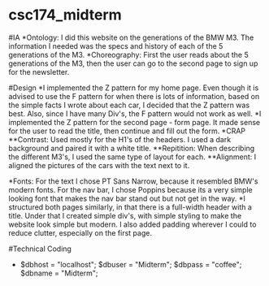 # csc174_midterm

#IA
  *Ontology: I did this website on the generations of the BMW M3. The information I needed was the specs and history of each of the 5 generations of the M3. 
  *Choreography: First the user reads about the 5 generations of the M3, then the user can go to the second page to sign up for the newsletter.
  
#Design
  *I implemented the Z pattern for my home page. Even though it is advised to use the F pattern for when there is lots of information, based on the simple facts I wrote about each car, I decided that the Z pattern was best. Also, since I have many Div's, the F pattern would not work as well.
  *I implemented the Z pattern for the second page - form page. It made sense for the user to read the title, then continue and fill out the form.
  *CRAP
    **Contrast: Used mostly for the H1's of the headers. I used a dark background and paired it with a white title.
    **Repitition: When describing the different M3's, I used the same type of layout for each.
    **Alignment: I aligned the pictures of the cars with the text next to it. 
    
  *Fonts: For the text I chose PT Sans Narrow, because it resembled BMW's modern fonts. For the nav bar, I chose Poppins because its a very simple looking font that makes the nav bar stand out but not get in the way. 
  *I structured both pages similarly, in that there is a full-width header with a title. Under that I created simple div's, with simple styling to make the website look simple but modern. I also added padding wherever I could to reduce clutter, especially on the first page. 
  
  
#Technical Coding

  * $dbhost = "localhost";
    $dbuser = "Midterm";
    $dbpass = "coffee";
    $dbname = "Midterm";
  
  
  
